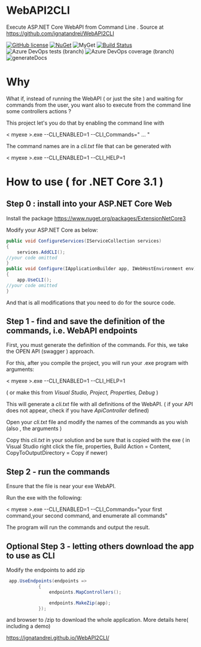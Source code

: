 # WebAPI2CLI
Execute ASP.NET Core WebAPI from Command Line . Source at https://github.com/ignatandrei/WebAPI2CLI

[![GitHub license](https://img.shields.io/badge/license-MIT-blue.svg)](https://github.com/ignatandrei/WebAPI2CLI/blob/master/LICENSE)
[![NuGet](https://img.shields.io/nuget/v/ExtensionNetCore3.svg)](https://www.nuget.org/packages/ExtensionNetCore3)
![MyGet](https://img.shields.io/myget/ignatandrei/v/ExtensionNetCore3?label=CD2MyGet)
[![Build Status](https://dev.azure.com/ignatandrei0674/WebAPI2CLI/_apis/build/status/ignatandrei.WebAPI2CLI?branchName=master)](https://dev.azure.com/ignatandrei0674/WebAPI2CLI/_build/latest?definitionId=7&branchName=master)
![Azure DevOps tests (branch)](https://img.shields.io/azure-devops/tests/ignatandrei0674/WebAPI2CLI/7/master)
![Azure DevOps coverage (branch)](https://img.shields.io/azure-devops/coverage/ignatandrei0674/WebAPI2CLI/7/master)
![generateDocs](https://github.com/ignatandrei/webAPI2CLI/workflows/generateDocs/badge.svg)

# Why

What if, instead of running the WebAPI ( or just the site ) and waiting for commands from the user, you want also to execute from the command line some controllers actions ?

This project let's you do that by enabling the command line with 

 &lt; myexe &gt;.exe --CLI_ENABLED=1 --CLI_Commands=" ... " 

The command names are in a *cli.txt* file that can be generated with

 &lt; myexe &gt;.exe --CLI_ENABLED=1 --CLI_HELP=1


# How to use ( for .NET Core 3.1 )

## Step 0 : install into your ASP.NET Core Web 

Install the package https://www.nuget.org/packages/ExtensionNetCore3

Modify your ASP.NET Core as below:

```csharp
public void ConfigureServices(IServiceCollection services)
{
    services.AddCLI();
//your code omitted
}    
public void Configure(IApplicationBuilder app, IWebHostEnvironment env)
{
    app.UseCLI();
//your code omitted
}       
```
And that is all modifications that you need to do for the source code.

## Step 1 - find and save the definition of the commands, i.e. WebAPI endpoints

First, you must generate the definition of the commands. For this, we take the OPEN API (swagger ) approach.

For this, after you compile the project, you will run your .exe program with arguments:
 
 &lt; myexe &gt;.exe --CLI_ENABLED=1 --CLI_HELP=1

( or make this from *Visual Studio, Project, Properties, Debug* )

This will generate a *cli.txt* file with all definitions of the WebAPI.
( if your API does not appear, check if you have *ApiController* defined)

Open your *cli.txt*  file and modify the names of the commands as you wish (also , the arguments )

Copy this *cli.txt* in your solution and be sure that is copied with the exe ( in Visual Studio right click the file, properties, Build Action = Content, CopyToOutputDirectory = Copy if newer)

## Step 2 - run the commands

Ensure that the file is near your exe WebAPI.

Run the exe with the following:

 &lt; myexe &gt;.exe --CLI_ENABLED=1 --CLI_Commands="your first command,your second command, and enumerate all commands"

The program will run the commands and output the result.

## Optional Step 3 - letting others download the app to use as CLI
Modify the endpoints to add zip

```csharp
 app.UseEndpoints(endpoints =>
            {
                endpoints.MapControllers();

                endpoints.MakeZip(app);
            });
```
and browser to <root of the site>/zip  to download the whole application.
More details here( including a demo)

https://ignatandrei.github.io/WebAPI2CLI/
